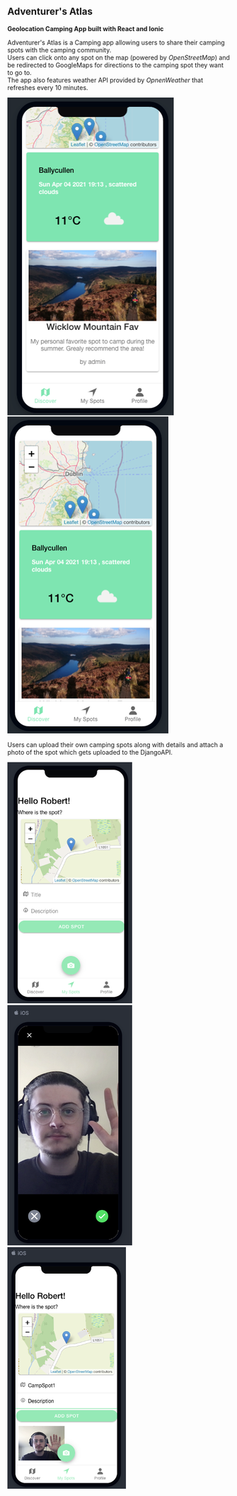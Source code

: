 ## Adventurer's Atlas

**Geolocation Camping App built with React and Ionic**

Adventurer's Atlas is a Camping app allowing users to share their camping spots with the camping community.  
Users can click onto any spot on the map (powered by *OpenStreetMap*) and be redirected to GoogleMaps for directions to the camping spot they want to go to.  
The app also features weather API provided by *OpnenWeather* that refreshes every 10 minutes.  

<div>
<img src="images/Picture%201.png">
<img src="images/Picture2.png">
</div>


Users can upload their own camping spots along with details and attach a photo of the spot which gets uploaded to the DjangoAPI.

<div>
<img src="images/Spot1.png">
<img src="images/Spot2.png">
<img src="images/Spot3.png">
</div>
